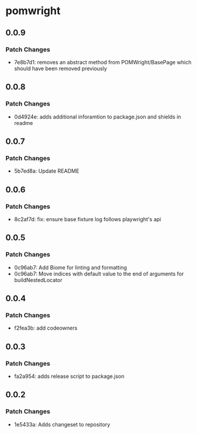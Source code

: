 # pomwright

## 0.0.9

### Patch Changes

- 7e8b7d1: removes an abstract method from POMWright/BasePage which should have been removed previously

## 0.0.8

### Patch Changes

- 0d4924e: adds additional inforamtion to package.json and shields in readme

## 0.0.7

### Patch Changes

- 5b7ed8a: Update README

## 0.0.6

### Patch Changes

- 8c2af7d: fix: ensure base fixture log follows playwright's api

## 0.0.5

### Patch Changes

- 0c96ab7: Add Biome for linting and formatting
- 0c96ab7: Move indices with default value to the end of arguments for buildNestedLocator

## 0.0.4

### Patch Changes

- f2fea3b: add codeowners

## 0.0.3

### Patch Changes

- fa2a954: adds release script to package.json

## 0.0.2

### Patch Changes

- 1e5433a: Adds changeset to repository
